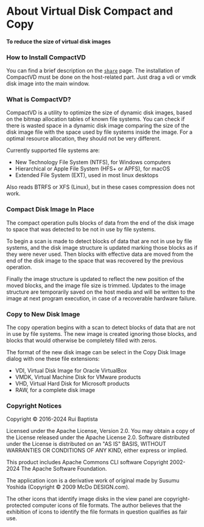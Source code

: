 # About Virtual Disk Compact and Copy

#### To reduce the size of virtual disk images

### How to Install CompactVD

You can find a brief description on the
 [`share`](https://github.com/eternalbits/compactVD/tree/master/share/) page.
 The installation of CompactVD must be done on the host-related part. Just
 drag a vdi or vmdk disk image into the main window.

### What is CompactVD?

CompactVD is a utility to optimize the size of dynamic disk images, based on
 the bitmap allocation tables of known file systems. You can check if there is
 wasted space in a dynamic disk image comparing the size of the disk image file
 with the space used by file systems inside the image. For a optimal resource
 allocation, they should not be very different.

Currently supported file systems are:
* New Technology File System (NTFS), for Windows computers
* Hierarchical or Apple File System (HFS+ or APFS), for macOS
* Extended File System (EXT), used in most linux desktops

Also reads BTRFS or XFS (Linux), but in these cases compression does not work.

### Compact Disk Image In Place

The compact operation pulls blocks of data from the end of the disk image to
 space that was detected to be not in use by file systems.

To begin a scan is made to detect blocks of data that are not in use by file
 systems, and the disk image structure is updated marking those blocks as if
 they were never used. Then blocks with effective data are moved from the end
 of the disk image to the space that was recovered by the previous operation.

Finally the image structure is updated to reflect the new position of the moved
 blocks, and the image file size is trimmed. Updates to the image structure are
 temporarily saved on the host media and will be written to the image at next
 program execution, in case of a recoverable hardware failure. 

### Copy to New Disk Image

The copy operation begins with a scan to detect blocks of data that are not in
 use by file systems. The new image is created ignoring those blocks, and blocks
 that would otherwise be completely filled with zeros.

The format of the new disk image can be select in the Copy Disk Image dialog with
 one these file extensions:
* VDI, Virtual Disk Image for Oracle VirtualBox
* VMDK, Virtual Machine Disk for VMware products
* VHD, Virtual Hard Disk for Microsoft products
* RAW, for a complete disk image

### Copyright Notices

Copyright © 2016-2024 Rui Baptista

Licensed under the Apache License, Version 2.0. You may obtain a copy of the License
 released under the Apache License 2.0. Software distributed under the License is
 distributed on an "AS IS" BASIS, WITHOUT WARRANTIES OR CONDITIONS OF ANY KIND,
 either express or implied.
 
This product includes Apache Commons CLI software Copyright 2002-2024 The Apache 
Software Foundation.

The application icon is a derivative work of original made by Susumu Yoshida
 (Copyright © 2009 McDo DESIGN.com).

The other icons that identify image disks in the view panel are copyright-protected
 computer icons of file formats. The author believes that the exhibition of icons
 to identify the file formats in question qualifies as fair use.
 